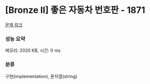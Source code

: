 # [Bronze II] 좋은 자동차 번호판 - 1871 

[문제 링크](https://www.acmicpc.net/problem/1871) 

### 성능 요약

메모리: 2020 KB, 시간: 0 ms

### 분류

구현(implementation), 문자열(string)

